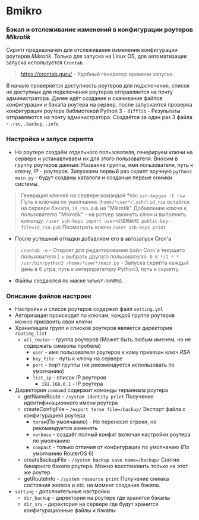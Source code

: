 # Bmikro
### Бэкап и отслеживание изменений в конфигурации роутеров *Mikrotik*
Скрипт предназначен для отслеживания изменения конфигурации роутеров *Mikrotik*. Только для запуска на Linux OS, для автоматизации запуска используется `Crontab`. 
> https://crontab.guru/ - Удобный генератор времени запуска.

В начале проверяется доступность роутеров для подключения, список не доступных для подключения роутеров отправляется на 
почту администратора. Далее идёт создание и скачивание файлов конфигурации и бэкапа роутера на сервер, после запускается 
проверка конфигурации роутера библиотекой Python 3 - `difflib` - Результаты отправляются на почту администратора.
Создаётся за один раз 3 файла - `.rsc`, `.backup`, `.info`

### Настройка и запуск скрипта
* На роутере создаём отдельного пользователя, генерируем ключи на сервере и устанавливаем их для этого пользователя. 
Вносим в группу роутеров данные: Название группы, имя пользователя, путь к ключу, IP - роутеров. Запускаем первый раз скрипт вручную
`python3 main.py` - будут созданы каталоги и созданые первые снимки системы.
> Генерация ключей на сервере командой *nix: `ssh-keygen -t rsa` Путь к ключам по умолчанию (`home/*user*/.ssh/`) `id_rsa` остаётся на сервере бэкапа, `id_rsa.pub` на "Mikrotik"
Добавление ключа к пользователю "Mikrotik" - на ротуер закинуть ключ и выполнить команду:
`/user ssh-keys import user=USERNAME public-key-file=id_rsa.pub`
Посмотреть ключи `/user ssh-keys print`
* После успешной отладки добавляем его в автозапуск Cron'a
> `crontab -e` - Откроет для редактирования файл Cron'a текущего пользователя (`-u` выбрать другого пользователя).
`0 6 */1 * * /usr/bin/python3 /home/*user*/main.py` - Запуска скрипта каждый день в 6 утра, путь к интерпретатору Python3, путь к скрипту.
* Файлы создаются по маске `%d%m%Y-%H%M%S`.

### Описание файлов настроек 
* Настройки и список роутеров содержит файл `setting.yml`
* Авторизация происходит по ключам, каждой группе роутеров можно присвоить свои ключи. 
* Хранилищем групп и списков роутеров является директория `routing_list` 
  * `all_router` - группа роутеров (Может быть любым именем, но не содержать символы пробела)
    * `user` - имя пользователя роутеров к кому привязан ключ *RSA*
    * `key_file` - путь к ключу на сервере
    * `port` - порт группы (не рекомендуется использовать по умолчанию)
    * `list_ip` - список IP роутеров
      * `192.168.0.1` - IP роутера
* Директория `command` содержит команды терминала роутера
  * getNameRoute - `/system identity print` Получение идентификационного имени роутера
  * createConfigFile - `/export terse file=/backup/` Экспорт файла с конфигурацией роутера
    * `terse`(По умолчанию) - Не переносит строки, не рекомендуется изменять
    * `verbose` - создаёт полный конфиг включая настройки роутера по умолчанию 
    * `compact` - только отличия от конфигурации по умолчанию (По умолчанию RouterOS 6)
  * createBackupFile - `/system backup save name=/backup/` Снятие бинарного бэкапа роутера. Можно восстановить только на этот же роутер
  * getRouteInfo - `/system resource print` Получение снимка состояния железа и etc. на момент создание бэкапа.
* `setting` - дополнительные настройки
  * `dir_backup` - директория на роутере где хранятся бэкапы
  * `dir_srv` - директория на сервере где будут хранится конфигурационные файлы и бэкапы

